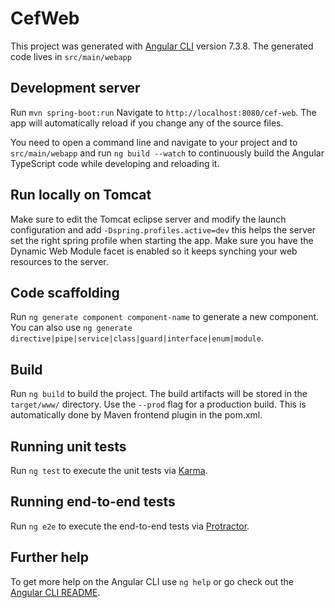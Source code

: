 # CefWeb

This project was generated with [Angular CLI](https://github.com/angular/angular-cli) version 7.3.8. The generated code lives in `src/main/webapp`


## Development server

Run `mvn spring-boot:run` Navigate to `http://localhost:8080/cef-web`. The app will automatically reload if you change any of the source files.

You need to open a command line and navigate to your project and to `src/main/webapp` and run `ng build --watch` to continuously build the Angular TypeScript code while developing and reloading it.

## Run locally on Tomcat
Make sure to edit the Tomcat eclipse server and modify the launch configuration and add `-Dspring.profiles.active=dev` this helps the server set the right spring profile when starting the app.
Make sure you have the Dynamic Web Module facet is enabled so it keeps synching your web resources to the server.

## Code scaffolding

Run `ng generate component component-name` to generate a new component. You can also use `ng generate directive|pipe|service|class|guard|interface|enum|module`.

## Build

Run `ng build` to build the project. The build artifacts will be stored in the `target/www/` directory. Use the `--prod` flag for a production build.
This is automatically done by Maven frontend plugin in the pom.xml.


## Running unit tests

Run `ng test` to execute the unit tests via [Karma](https://karma-runner.github.io).

## Running end-to-end tests

Run `ng e2e` to execute the end-to-end tests via [Protractor](http://www.protractortest.org/).

## Further help

To get more help on the Angular CLI use `ng help` or go check out the [Angular CLI README](https://github.com/angular/angular-cli/blob/master/README.md).
